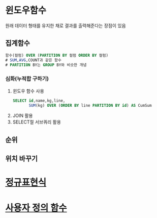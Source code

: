 # 윈도우함수
원래 데이터 형태를 유지한 채로 결과를 출력해준다는 장점이 있음
## 집계함수
```sql
함수(컬럼) OVER (PARTITION BY 컬럼 ORDER BY 컬럼)
# SUM,AVG,COUNT과 같은 함수
# PARTITION BY는 GROUP BY와 비슷한 개념
```
### 심화(누적합 구하기)
1. 윈도우 함수 사용
   ```sql
   SELECT id,name,kg,line,
          SUM(kg) OVER (ORDER BY line PARTITION BY id) AS CumSum
   ```
3. JOIN 활용
4. SELECT절 서브쿼리 활용
## 순위
## 위치 바꾸기
  
# [정규표현식](https://regexone.com/)
# [사용자 정의 함수](https://www.mysqltutorial.org/mysql-stored-function/)
